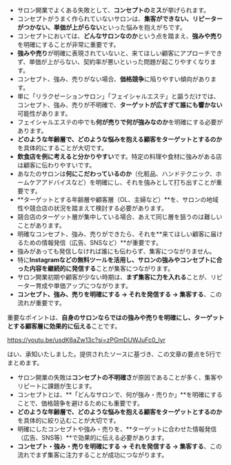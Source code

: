
- サロン開業でよくある失敗として、**コンセプトのミス**が挙げられます。
- コンセプトがうまく作られていないサロンは、**集客ができない、リピーターがつかない、単価が上がらない**といった悩みを抱えがちです。
- コンセプトにおいては、**どんなサロンなのか**という点を踏まえ、**強みや売り**を明確にすることが非常に重要です。
- **強みや売り**が明確に表現されていないと、来てほしい顧客にアプローチできず、単価が上がらない、契約率が悪いといった問題が起こりやすくなります。
- コンセプト、強み、売りがない場合、**価格競争**に陥りやすい傾向があります。
- 単に「リラクゼーションサロン」「フェイシャルエステ」と謳うだけでは、コンセプト、強み、売りが不明確で、**ターゲットが広すぎて誰にも響かない**可能性があります。
- フェイシャルエステの中でも**何が売りで何が強みなのか**を明確にする必要があります。
- **どのような年齢層で、どのような悩みを抱える顧客をターゲットとするのか**を具体的にすることが大切です。
- **飲食店を例に考えると分かりやすい**です。特定の料理や食材に強みがある店は顧客に伝わりやすいです。
- あなたのサロンは**何にこだわっているのか**（化粧品、ハンドテクニック、ホームケアアドバイスなど）を明確にし、それを強みとして打ち出すことが重要です。
- **ターゲットとする年齢層や顧客層（OL、主婦など）**を、サロンの地域性や競合店の状況を踏まえて検討する必要があります。
- 競合店のターゲット層が集中している場合、あえて同じ層を狙うのは難しいことがあります。
- 明確なコンセプト、強み、売りができたら、それを**来てほしい顧客に届けるための情報発信（広告、SNSなど）**が重要です。
- 強みがあっても発信しなければ誰にも伝わらず、集客につながりません。
- 特に**Instagramなどの無料ツールを活用し、サロンの強みやコンセプトに合った内容を継続的に発信する**ことが集客につながります。
- サロン開業初期や顧客が少ない時期は、**まず集客に力を入れる**ことが、リピーター育成や単価アップにつながります。
- **コンセプト、強み、売りを明確にする → それを発信する → 集客する**、この流れが重要です。

重要なポイントは、**自身のサロンならではの強みや売りを明確にし、ターゲットとする顧客層に効果的に伝える**ことです。

https://youtu.be/usdK6aZw13c?si=zPGmDUWJuFc0_lyr

はい、承知いたしました。提供されたソースに基づき、この文章の要点を5行でまとめます。

- サロン開業の失敗は**コンセプトの不明確さ**が原因であることが多く、集客やリピートに課題が生じます。
- コンセプトとは、**「どんなサロンで、何が強み・売りか」**を明確にすることで、価格競争を避けるためにも重要です。
- **どのような年齢層で、どのような悩みを抱える顧客をターゲットとするのか**を具体的に絞り込むことが大切です。
- 明確にしたコンセプトや強み・売りを、**ターゲットに合わせた情報発信（広告、SNS等）**で効果的に伝える必要があります。
- **コンセプト・強み・売りを明確にする → それを発信する → 集客する**、この流れでまず集客に注力することが成功につながります。